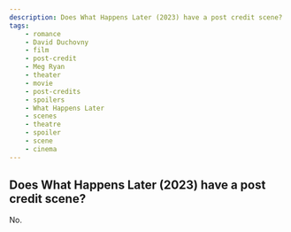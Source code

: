 ```yaml
---
description: Does What Happens Later (2023) have a post credit scene?
tags: 
    - romance
    - David Duchovny
    - film
    - post-credit
    - Meg Ryan
    - theater
    - movie
    - post-credits
    - spoilers
    - What Happens Later
    - scenes
    - theatre
    - spoiler
    - scene
    - cinema
---
```


## Does What Happens Later (2023) have a post credit scene?

No.
